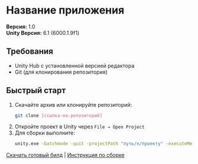 # Название приложения

**Версия:** 1.0  
**Unity Версия:** 6.1 (6000.1.9f1)

## Требования
- Unity Hub с установленной версией редактора
- Git (для клонирования репозитория)

## Быстрый старт
1. Скачайте архив или клонируйте репозиторий:
   ```bash
   git clone [ссылка-на-репозиторий]
   ```
2. Откройте проект в Unity через `File → Open Project`
3. Для сборки выполните:
   ```bash
   unity.exe -batchmode -quit -projectPath "путь/к/проекту" -executeMethod BuildScript.BuildAll
   ```

[Скачать готовый билд](web_build_3DEX/) | [Инструкция по сборке](Build.md)